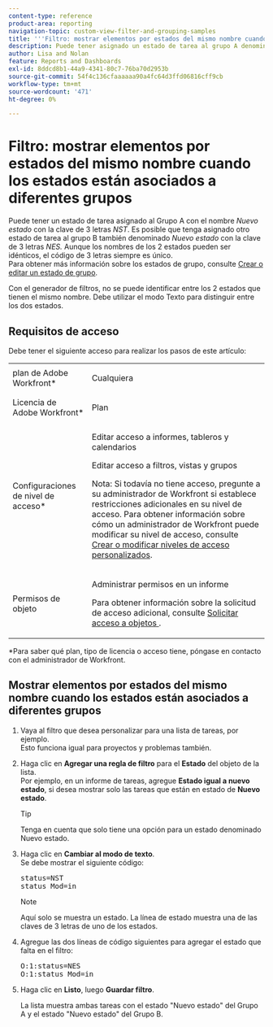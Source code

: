 ```yaml
---
content-type: reference
product-area: reporting
navigation-topic: custom-view-filter-and-grouping-samples
title: '''Filtro: mostrar elementos por estados del mismo nombre cuando los estados están asociados a grupos diferentes'
description: Puede tener asignado un estado de tarea al grupo A denominado Nuevo estado con la clave de 3 letras NST. Es posible que tenga asignado otro estado de tarea al Grupo B que también se denomina Nuevo estado con la clave de 3 letras NES. Aunque los nombres de los 2 estados pueden ser idénticos, el código de 3 letras siempre es único. Para obtener más información sobre los estados de grupo, consulte Crear o editar un estado de grupo.
author: Lisa and Nolan
feature: Reports and Dashboards
exl-id: 8ddcd8b1-44a9-4341-80c7-76ba70d2953b
source-git-commit: 54f4c136cfaaaaaa90a4fc64d3ffd06816cff9cb
workflow-type: tm+mt
source-wordcount: '471'
ht-degree: 0%

---
```


# Filtro: mostrar elementos por estados del mismo nombre cuando los estados están asociados a diferentes grupos

Puede tener un estado de tarea asignado al Grupo A con el nombre *Nuevo estado* con la clave de 3 letras *NST*. Es posible que tenga asignado otro estado de tarea al grupo B también denominado *Nuevo estado* con la clave de 3 letras *NES.* Aunque los nombres de los 2 estados pueden ser idénticos, el código de 3 letras siempre es único.\
Para obtener más información sobre los estados de grupo, consulte [Crear o editar un estado de grupo](../../../administration-and-setup/manage-groups/manage-group-statuses/create-or-edit-a-group-status.md).

Con el generador de filtros, no se puede identificar entre los 2 estados que tienen el mismo nombre. Debe utilizar el modo Texto para distinguir entre los dos estados.

## Requisitos de acceso

Debe tener el siguiente acceso para realizar los pasos de este artículo:

<table style="table-layout:auto"> 
 <col> 
 <col> 
 <tbody> 
  <tr> 
   <td role="rowheader">plan de Adobe Workfront*</td> 
   <td> <p>Cualquiera</p> </td> 
  </tr> 
  <tr> 
   <td role="rowheader">Licencia de Adobe Workfront*</td> 
   <td> <p>Plan </p> </td> 
  </tr> 
  <tr> 
   <td role="rowheader">Configuraciones de nivel de acceso*</td> 
   <td> <p>Editar acceso a informes, tableros y calendarios</p> <p>Editar acceso a filtros, vistas y grupos</p> <p>Nota: Si todavía no tiene acceso, pregunte a su administrador de Workfront si establece restricciones adicionales en su nivel de acceso. Para obtener información sobre cómo un administrador de Workfront puede modificar su nivel de acceso, consulte <a href="../../../administration-and-setup/add-users/configure-and-grant-access/create-modify-access-levels.md" class="MCXref xref">Crear o modificar niveles de acceso personalizados</a>.</p> </td> 
  </tr> 
  <tr> 
   <td role="rowheader">Permisos de objeto</td> 
   <td> <p>Administrar permisos en un informe</p> <p>Para obtener información sobre la solicitud de acceso adicional, consulte <a href="../../../workfront-basics/grant-and-request-access-to-objects/request-access.md" class="MCXref xref">Solicitar acceso a objetos </a>.</p> </td> 
  </tr> 
 </tbody> 
</table>

&#42;Para saber qué plan, tipo de licencia o acceso tiene, póngase en contacto con el administrador de Workfront.

## Mostrar elementos por estados del mismo nombre cuando los estados están asociados a diferentes grupos

1. Vaya al filtro que desea personalizar para una lista de tareas, por ejemplo.\
   Esto funciona igual para proyectos y problemas también.
1. Haga clic en **Agregar una regla de filtro** para el **Estado** del objeto de la lista.\
   Por ejemplo, en un informe de tareas, agregue **Estado igual a nuevo estado**, si desea mostrar solo las tareas que están en estado de **Nuevo estado**.

   >[!TIP]
   >
   >Tenga en cuenta que solo tiene una opción para un estado denominado Nuevo estado.

1. Haga clic en **Cambiar al modo de texto**.\
   Se debe mostrar el siguiente código:

   <pre xml:space="preserve">status=NST<br>status_Mod=in </pre>

   >[!NOTE]
   >
   >Aquí solo se muestra un estado. La línea de estado muestra una de las claves de 3 letras de uno de los estados.

1. Agregue las dos líneas de código siguientes para agregar el estado que falta en el filtro:

   <pre>O:1:status=NES<br>O:1:status_Mod=in</pre>

1. Haga clic en **Listo**, luego **Guardar filtro**.

   La lista muestra ambas tareas con el estado &quot;Nuevo estado&quot; del Grupo A y el estado &quot;Nuevo estado&quot; del Grupo B.

